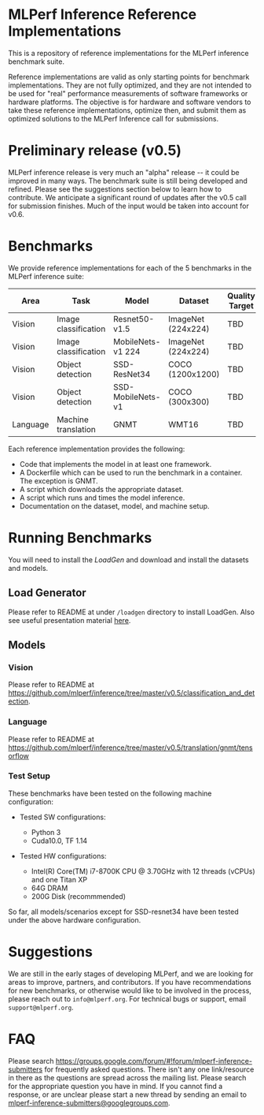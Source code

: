 # MLPerf Inference Reference Implementations

This is a repository of reference implementations for the MLPerf inference benchmark suite. 

Reference implementations are valid as only starting points for benchmark implementations. They are not fully optimized, and they are not intended to be used for "real" performance measurements of software frameworks or hardware platforms. The objective is for hardware and software vendors to take these reference implementations, optimize then, and submit them as optimized solutions to the MLPerf Inference call for submissions.

# Preliminary release (v0.5)

MLPerf inference release is very much an "alpha" release -- it could be improved in many ways. The benchmark suite is still being developed and refined. Please see the suggestions section below to learn how to contribute. We anticipate a significant round of updates after the v0.5 call for submission finishes. Much of the input would be taken into account for v0.6.

# Benchmarks

We provide reference implementations for each of the 5 benchmarks in the MLPerf inference suite:


| Area     | Task                 | Model             | Dataset            | Quality Target | Latency Constraint |
|----------|----------------------|-------------------|--------------------|----------------|--------------------|
| Vision   | Image classification | Resnet50-v1.5     | ImageNet (224x224) | TBD            | TBD                |
| Vision   | Image classification | MobileNets-v1 224 | ImageNet (224x224) | TBD            | TBD                |
| Vision   | Object detection     | SSD-ResNet34      | COCO (1200x1200)   | TBD            | TBD                |
| Vision   | Object detection     | SSD-MobileNets-v1 | COCO (300x300)     | TBD            | TBD                |
| Language | Machine translation  | GNMT              | WMT16              | TBD            | TBD                |


Each reference implementation provides the following:
 
* Code that implements the model in at least one framework.
* A Dockerfile which can be used to run the benchmark in a container. The exception is GNMT.
* A script which downloads the appropriate dataset.
* A script which runs and times the model inference.
* Documentation on the dataset, model, and machine setup.

# Running Benchmarks

You will need to install the _LoadGen_ and download and install the datasets and models.

## Load Generator

Please refer to README at under `/loadgen` directory to install LoadGen. Also see useful presentation material [here](https://docs.google.com/presentation/d/1QZmAYGbwZbNcrWUrxUNA4bNxuzCI27N8iV1AdJu4QIE/edit#slide=id.g5ae6850c4c_0_0).


## Models

### Vision

Please refer to README at https://github.com/mlperf/inference/tree/master/v0.5/classification_and_detection.

### Language

Please refer to README at https://github.com/mlperf/inference/tree/master/v0.5/translation/gnmt/tensorflow

### Test Setup

These benchmarks have been tested on the following machine configuration:

* Tested SW configurations:
  * Python 3
  * Cuda10.0, TF 1.14

* Tested HW configurations:
  * Intel(R) Core(TM) i7-8700K CPU @ 3.70GHz with 12 threads (vCPUs) and one Titan XP
  * 64G DRAM
  * 200G Disk (recommmended)

So far, all models/scenarios except for SSD-resnet34 have been tested under the above hardware configuration.

# Suggestions

We are still in the early stages of developing MLPerf, and we are looking for areas to improve, partners, and contributors. If you have recommendations for new benchmarks, or otherwise would like to be involved in the process, please reach out to `info@mlperf.org`. For technical bugs or support, email `support@mlperf.org`.

# FAQ

Please search https://groups.google.com/forum/#!forum/mlperf-inference-submitters for frequently asked questions. There isn't any one link/resource in there as the questions are spread across the mailing list. Please search for the appropriate question you have in mind. If you cannot find a response, or are unclear please start a new thread by sending an email to mlperf-inference-submitters@googlegroups.com. 
